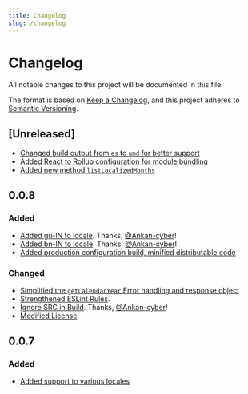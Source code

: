```yaml
---
title: Changelog
slug: /changelog
---
```


# Changelog

All notable changes to this project will be documented in this file.

The format is based on [Keep a Changelog](https://keepachangelog.com/en/1.0.0/), and this project adheres to [Semantic Versioning](https://semver.org/spec/v2.0.0.html).

## [Unreleased]

- [Changed build output from `es` to `umd` for better support](https://github.com/9mbs/calendar-widgets/issues/120)
- [Added React to Rollup configuration for module bundling](https://github.com/9mbs/calendar-widgets/issues/121)
- [Added new method `listLocalizedMonths`](https://github.com/9mbs/calendar-widgets/issues/121)

## 0.0.8

### Added 

- [Added gu-IN to locale](https://github.com/9mbs/calendar-widgets/pull/94). Thanks, [@Ankan-cyber](https://github.com/Ankan-cyber)!
- [Added bn-IN to locale](https://github.com/9mbs/calendar-widgets/pull/95). Thanks, [@Ankan-cyber](https://github.com/Ankan-cyber)!
- [Added production configuration build, minified distributable code](https://github.com/9mbs/calendar-widgets/issues/102)

### Changed

- [Simplified the `getCalendarYear` Error handling and response object](https://github.com/9mbs/calendar-widgets/issues/81)
- [Strengthened ESLint Rules](https://github.com/9mbs/calendar-widgets/issues/57).
- [Ignore SRC in Build](https://github.com/9mbs/calendar-widgets/issues/80). Thanks, [@Ankan-cyber](https://github.com/Ankan-cyber)!
- [Modified License](https://github.com/9mbs/calendar-widgets/issues/104).

## 0.0.7

### Added 

- [Added support to various locales](https://github.com/9mbs/calendar-widgets/issues/59)
